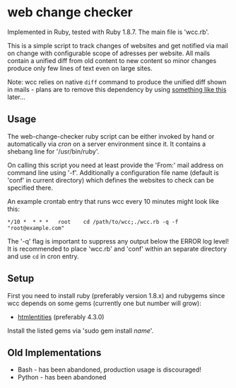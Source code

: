 web change checker
==================

Implemented in Ruby, tested with Ruby 1.8.7. The main file is 'wcc.rb'.

This is a simple script to track changes of websites and get notified via mail on
change with configurable scope of adresses per website. All mails contain a unified diff
from old content to new content so minor changes produce only few lines of text even on large sites.

Note: wcc relies on native `diff` command to produce the unified diff shown in mails -
plans are to remove this dependency by using [something like this](https://github.com/samg/diffy) later...

Usage
-----

The web-change-checker ruby script can be either invoked by hand or
automatically via *cron* on a server environment since it. It contains
a shebang line for '/usr/bin/ruby'.

On calling this script you need at least provide the 'From:' mail address
on command line using '-f'. Additionally a configuration file name (default is 'conf'
in current directory) which defines the websites to check can be specified there.

An example crontab entry that runs wcc every 10 minutes might look like this:

	*/10 *  * * *   root    cd /path/to/wcc;./wcc.rb -q -f "root@example.com"

The '-q' flag is important to suppress any output below the ERROR log level!
It is recommended to place 'wcc.rb' and 'conf' within an separate directory and
use `cd` in cron entry.

Setup
-----

First you need to install ruby (preferably version 1.8.x) and rubygems since wcc depends
on some gems (currently one but number will grow):

* [htmlentities](http://htmlentities.rubyforge.org/) (preferably 4.3.0)

Install the listed gems via 'sudo gem install *name*'.

Old Implementations
-------------------

* Bash - has been abandoned, production usage is discouraged!
* Python - has been abandoned
